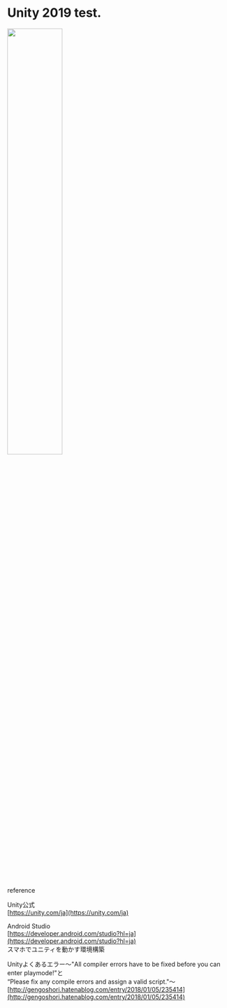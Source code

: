 # Unity 2019 test.

<img src="https://evofan.github.io/test_unity2019418f1/screenshot/cap_scene.jpg" width="50%">  

reference  

Unity公式  
[https://unity.com/ja](https://unity.com/ja)  

Android Studio  
[https://developer.android.com/studio?hl=ja](https://developer.android.com/studio?hl=ja)  
スマホでユニティを動かす環境構築  

Unityよくあるエラー〜"All compiler errors have to be fixed before you can enter playmode!"と  
“Please fix any compile errors and assign a valid script."〜  
[http://gengoshori.hatenablog.com/entry/2018/01/05/235414](http://gengoshori.hatenablog.com/entry/2018/01/05/235414)  

